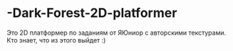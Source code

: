 # -Dark-Forest-2D-platformer
Это 2D платформер по заданиям от ЯЮниор с авторскими текстурами. Кто знает, что из этого выйдет :)
